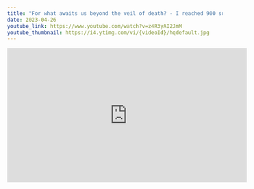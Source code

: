 ```yaml
---
title: "For what awaits us beyond the veil of death? - I reached 900 subscribers! | Short"
date: 2023-04-26
youtube_link: https://www.youtube.com/watch?v=z4R3yAI2JmM
youtube_thumbnail: https://i4.ytimg.com/vi/{videoId}/hqdefault.jpg
---
```

<iframe width="560" height="315" src="https://www.youtube.com/embed/z4R3yAI2JmM" title="For what awaits us beyond the veil of death? - I reached 900 subscribers! | Short" frameborder="0" allow="accelerometer; autoplay; clipboard-write; encrypted-media; gyroscope; picture-in-picture; web-share" allowfullscreen></iframe>
